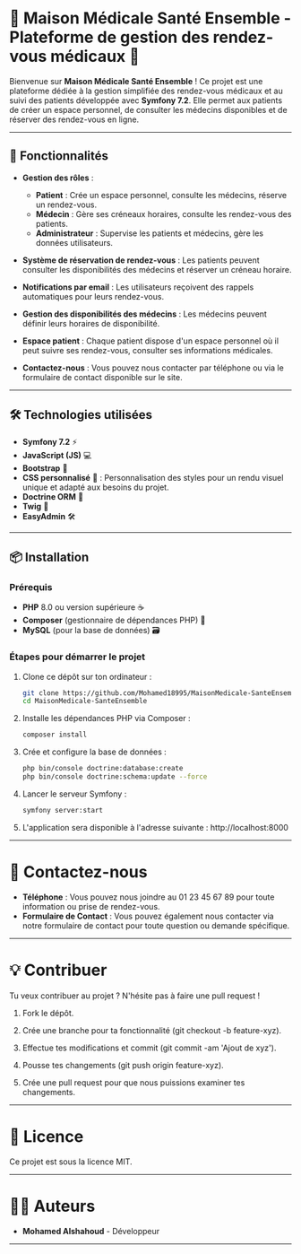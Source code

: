 # 🏥 Maison Médicale Santé Ensemble - Plateforme de gestion des rendez-vous médicaux 🏥

Bienvenue sur **Maison Médicale Santé Ensemble** ! Ce projet est une plateforme dédiée à la gestion simplifiée des rendez-vous médicaux et au suivi des patients développée avec **Symfony 7.2**. Elle permet aux patients de créer un espace personnel, de consulter les médecins disponibles et de réserver des rendez-vous en ligne.

---

## 🚀 Fonctionnalités

- **Gestion des rôles** :
  - **Patient** : Crée un espace personnel, consulte les médecins, réserve un rendez-vous.
  - **Médecin** : Gère ses créneaux horaires, consulte les rendez-vous des patients.
  - **Administrateur** : Supervise les patients et médecins, gère les données utilisateurs.
  
- **Système de réservation de rendez-vous** : Les patients peuvent consulter les disponibilités des médecins et réserver un créneau horaire.

- **Notifications par email** : Les utilisateurs reçoivent des rappels automatiques pour leurs rendez-vous.

- **Gestion des disponibilités des médecins** : Les médecins peuvent définir leurs horaires de disponibilité.

- **Espace patient** : Chaque patient dispose d'un espace personnel où il peut suivre ses rendez-vous, consulter ses informations médicales.

- **Contactez-nous** : Vous pouvez nous contacter par téléphone ou via le formulaire de contact disponible sur le site.

---

## 🛠️ Technologies utilisées

- **Symfony 7.2** ⚡️
- **JavaScript (JS)** 💻
- **Bootstrap** 🎨
- **CSS personnalisé** 🎨 : Personnalisation des styles pour un rendu visuel unique et adapté aux besoins du projet.
- **Doctrine ORM** 💾
- **Twig** 🧩
- **EasyAdmin** 🛠️

---

## 📦 Installation

### Prérequis

- **PHP** 8.0 ou version supérieure ☕
- **Composer** (gestionnaire de dépendances PHP) 💾
- **MySQL** (pour la base de données) 🗃️

### Étapes pour démarrer le projet

1. Clone ce dépôt sur ton ordinateur :

   ```bash
   git clone https://github.com/Mohamed18995/MaisonMedicale-SanteEnsemble.git
   cd MaisonMedicale-SanteEnsemble

2. Installe les dépendances PHP via Composer :

   ```bash
   composer install
   
3. Crée et configure la base de données :

   ```bash
   php bin/console doctrine:database:create
   php bin/console doctrine:schema:update --force

4. Lancer le serveur Symfony :

   ```bash
   symfony server:start
   
5. L'application sera disponible à l'adresse suivante : http://localhost:8000

---

# 📢 Contactez-nous

- **Téléphone** : Vous pouvez nous joindre au 01 23 45 67 89 pour toute information ou prise de rendez-vous.
- **Formulaire de Contact** : Vous pouvez également nous contacter via notre formulaire de contact pour toute question ou demande spécifique.

---

# 💡 Contribuer

Tu veux contribuer au projet ? N'hésite pas à faire une pull request !

1. Fork le dépôt.

2. Crée une branche pour ta fonctionnalité (git checkout -b feature-xyz).

3. Effectue tes modifications et commit (git commit -am 'Ajout de xyz').

4. Pousse tes changements (git push origin feature-xyz).

5. Crée une pull request pour que nous puissions examiner tes changements.

---
# 📝 Licence

Ce projet est sous la licence MIT.

---
# 🧑‍💻 Auteurs

- **Mohamed Alshahoud** - Développeur

---
